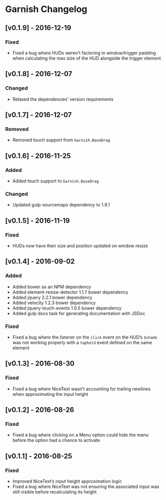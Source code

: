 Garnish Changelog
=================

## [v0.1.9] - 2016-12-19 

### Fixed
- Fixed a bug where HUDs weren’t factoring in window/trigger padding when calculating the max size of the HUD alongside the trigger element

## [v0.1.8] - 2016-12-07

### Changed
- Relaxed the dependencies’ version requirements

## [v0.1.7] - 2016-12-07

### Removed
- Removed touch support from `Garnish.BaseDrag`

## [v0.1.6] - 2016-11-25

### Added
- Added touch support to `Garnish.BaseDrag`

### Changed
- Updated gulp-sourcemaps dependency to 1.9.1

## [v0.1.5] - 2016-11-19

### Fixed
- HUDs now have their size and position updated on window resize

## [v0.1.4] - 2016-09-02

### Added
- Added bower as an NPM dependency
- Added element-resize-detector 1.1.7 bower dependency
- Added jquery 2.2.1 bower dependency
- Added velocity 1.2.3 bower dependency
- Added jquery-touch-events 1.0.5 bower dependency
- Added gulp docs task for generating documentation with JSDoc

### Fixed
- Fixed a bug where the listener on the `click` event on the HUD’s `$shade` was not working properly with a `taphold` event defined on the same element

## [v0.1.3] - 2016-08-30

### Fixed
- Fixed a bug where NiceText wasn’t accounting for trailing newlines when approximating the input height

## [v0.1.2] - 2016-08-26

### Fixed
- Fixed a bug where clicking on a Menu option could hide the menu before the option had a chance to activate

## [v0.1.1] - 2016-08-25

### Fixed
- Improved NiceText’s input height approximation logic
- Fixed a bug where NiceText was not ensuring the associated input was still visible before recalculating its height